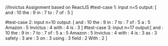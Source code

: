 //Invictus Assignment based on ReactJS
#test-case 1:
input n=5
output: [
       and : 10
       the : 9 
       in : 7
       to : 7
       of : 5
        ]
      
#test-case 2:
input n=10 
output: [
        and : 10
        the : 9
        in : 7
        to : 7
        of : 5
        a : 5
        Amazon : 5
        Invictus : 4
        with : 4
        is : 3
        ]
 #test-case 3:
 input n=17
 output:[
        and : 10
        the : 9
        in : 7
        to : 7
        of : 5
        a : 5
        Amazon : 5
        Invictus : 4
        with : 4
        is : 3
        as : 3
        safety : 3
        are : 3
        on : 3
        using : 3
        field : 2
        With : 2
        ]
